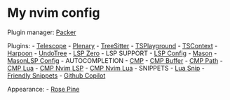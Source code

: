 # My nvim config

Plugin manager: [Packer](https://github.com/wbthomason/packer.nvim)

Plugins:
    - [Telescope](https://github.com/nvim-telescope/telescope.nvim)
    - [Plenary](https://github.com/nvim-lua/plenary.nvim)
    - [TreeSitter](https://github.com/nvim-treesitter/nvim-treesitter)
        - [TSPlayground](https://github.com/nvim-treesitter/playground)
        - [TSContext](https://github.com/nvim-treesitter/nvim-treesitter-context)
    - [Harpoon](https://github.com/theprimeagen/harpoon)
    - [UndoTree](https://github.com/mbbill/undotree)
    - [LSP Zero](https://github.com/VonHeikemen/lsp-zero.nvim)
        - LSP SUPPORT
        - [LSP Config](https://github.com/neovim/nvim-lspconfig)
        - [Mason](https://github.com/williamboman/mason.nvim)
        - [MasonLSP Config](https://github.com/williamboman/mason-lspconfig.nvim)
        - AUTOCOMPLETION
        - [CMP](https://github.com/hrsh7th/nvim-cmp)
        - [CMP Buffer](https://github.com/hrsh7th/cmp-buffer)
        - [CMP Path](https://github.com/hrsh7th/cmp-path)
        - [CMP Lua](https://github.com/saadparwaiz1/cmp_luasnip)
        - [CMP Nvim LSP](https://github.com/hrsh7th/cmp-nvim-lsp)
        - [CMP Nvim Lua](https://github.com/hrsh7th/cmp-nvim-lua)
        - SNIPPETS
        - [Lua Snip](https://github.com/L3MON4D3/LuaSnip)
        - [Friendly Snippets](https://github.com/rafamadriz/friendly-snippets)
    - [Github Copilot](https://github.com/github/copilot.vim)


Appearance:
    - [Rose Pine](https://github.com/rose-pine/neovim)
